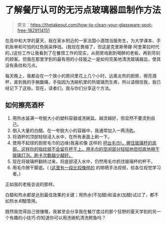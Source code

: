 # 了解餐厅认可的无污点玻璃器皿制作方法

> 原文：<https://thetakeout.com/how-to-clean-your-glassware-spot-free-1829114151>

在高中和大学的夏天，我在家乡附近的一家法国小酒馆当服务生，为大学课本、手机账单和可怕的红色挑染挣钱。(我现在畏缩了，但这是克里斯蒂娜·阿奎莱拉时代的。)这份工作让我看到了在餐馆工作的现实，从厨房戏剧到喝醉的老板，再到苛刻的顾客。但我在那里学到的最有用的小技能之一是如何完美地清洗玻璃器皿，使其没有条纹和污点。



每天晚上，我都会在一个狭小的房间里花上几个小时，远离炎热的厨房，擦亮酒杯，直到我的手腕酸痛，手指因为洗碗机里的热玻璃而生疼，所以请相信我，我已经记下了这些。现在，读者们，我与你们分享这个方法。

## 如何擦亮酒杯

1.  用热水装满一夸脱大小的塑料容器或洗碗盆。越烫越好，但显然不要烫到自己。
2.  倒入大量的白醋。在一夸脱大小的容器中，我通常加入一两汤匙。
3.  将酒杯的顶部轻轻浸入水中，在所有表面上刷一下。
4.  使用不起球的厨房毛巾的边缘(我喜欢像 这样的 [吧台毛巾)，握住玻璃杯的底部，这样你的指纹就不会留在杯干上。用毛巾的空闲部分轻轻地但彻底地擦干玻璃灯泡。刷卡次数越少越好。](https://www.webstaurantstore.com/choice-16-x-19-blue-striped-32-oz-100-cotton-bar-towel-pack/167701BRTBLS.html)
5.  现在将玻璃杯翻转过来，将底部浸入水中，仍然用毛巾抓住玻璃杯的杯干。
6.  用毛巾擦干脚底。( [)这里有一段比较像样的](https://youtu.be/SyTDACHyQGo?t=2m4s) 的晾晒手法视频，给各位视觉学习者。)

正如我的老板会说的那样。

白醋和热水都是达到最佳效果的关键；用热水(不加醋)和温水(加醋)试过了，都不如热水*和*醋管用。

既然我觉得自己很慷慨，我甚至会分享我在餐厅度过的那个狂野的夏天学到的另一个有趣的小技巧:你知道你可以用洗碗机清洗鳄鱼吗？